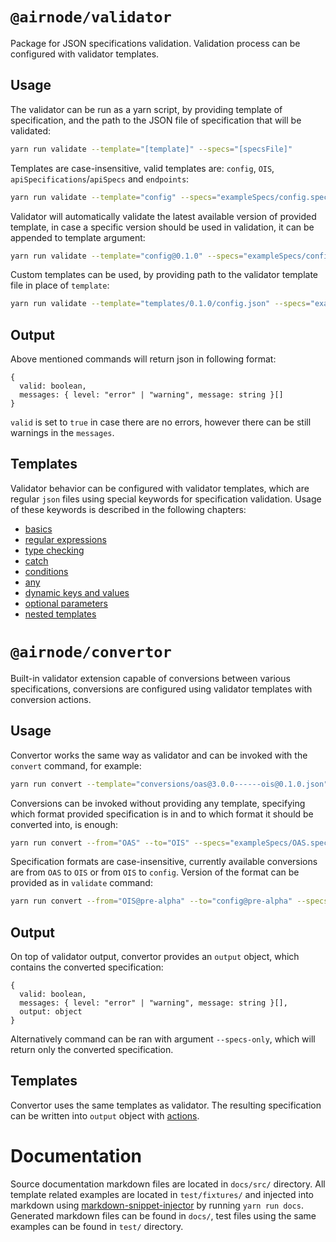 # `@airnode/validator`

Package for JSON specifications validation. Validation process can be configured with validator templates.

## Usage

The validator can be run as a yarn script, by providing template of specification, and the path to the JSON file of
specification that will be validated:

```sh
yarn run validate --template="[template]" --specs="[specsFile]"
```

Templates are case-insensitive, valid templates are: `config`, `OIS`, `apiSpecifications`/`apiSpecs` and `endpoints`:

```sh
yarn run validate --template="config" --specs="exampleSpecs/config.specs.json"
```

Validator will automatically validate the latest available version of provided template, in case a specific version
should be used in validation, it can be appended to template argument:

```sh
yarn run validate --template="config@0.1.0" --specs="exampleSpecs/config.specs.json"
```

Custom templates can be used, by providing path to the validator template file in place of `template`:

```sh
yarn run validate --template="templates/0.1.0/config.json" --specs="exampleSpecs/config.specs.json"
```

## Output

Above mentioned commands will return json in following format:

```
{
  valid: boolean,
  messages: { level: "error" | "warning", message: string }[]
}
```

`valid` is set to `true` in case there are no errors, however there can be still warnings in the `messages`.

## Templates

Validator behavior can be configured with validator templates, which are regular `json` files using special keywords for
specification validation. Usage of these keywords is described in the following chapters:

- [basics](docs/basics.md)
- [regular expressions](docs/regex.md)
- [type checking](docs/type.md)
- [catch](docs/catch.md)
- [conditions](docs/conditions.md)
- [any](docs/any.md)
- [dynamic keys and values](docs/dynamic_params.md)
- [optional parameters](docs/optional.md)
- [nested templates](docs/template.md)

# `@airnode/convertor`

Built-in validator extension capable of conversions between various specifications, conversions are configured using
validator templates with conversion actions.

## Usage

Convertor works the same way as validator and can be invoked with the `convert` command, for example:

```sh
yarn run convert --template="conversions/oas@3.0.0------ois@0.1.0.json" --specs="exampleSpecs/OAS.specs.json"
```

Conversions can be invoked without providing any template, specifying which format provided specification is in and to
which format it should be converted into, is enough:

```sh
yarn run convert --from="OAS" --to="OIS" --specs="exampleSpecs/OAS.specs.json"
```

Specification formats are case-insensitive, currently available conversions are from `OAS` to `OIS` or from `OIS` to
`config`. Version of the format can be provided as in `validate` command:

```sh
yarn run convert --from="OIS@pre-alpha" --to="config@pre-alpha" --specs="exampleSpecs/ois.specs.json"
```

## Output

On top of validator output, convertor provides an `output` object, which contains the converted specification:

```
{
  valid: boolean,
  messages: { level: "error" | "warning", message: string }[],
  output: object
}
```

Alternatively command can be ran with argument `--specs-only`, which will return only the converted specification.

## Templates

Convertor uses the same templates as validator. The resulting specification can be written into `output` object with
[actions](docs/actions.md).

# Documentation

Source documentation markdown files are located in `docs/src/` directory. All template related examples are located in
`test/fixtures/` and injected into markdown using
[markdown-snippet-injector](https://github.com/NativeScript/markdown-snippet-injector) by running `yarn run docs`.
Generated markdown files can be found in `docs/`, test files using the same examples can be found in `test/` directory.
